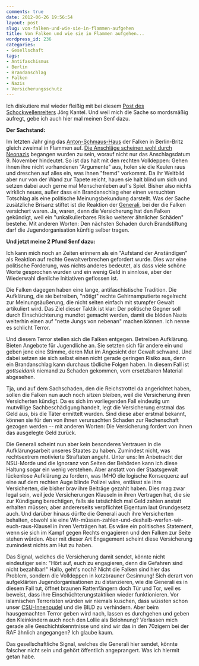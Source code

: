 ```yaml
---
comments: true
date: 2012-06-26 19:56:54
layout: post
slug: von-falken-und-wie-sie-in-flammen-aufgehen
title: Von Falken und wie sie in Flammen aufgehen...
wordpress_id: 236
categories:
- Gesellschaft
tags:
- Antifaschismus
- Berlin
- Brandanschlag
- Falken
- Nazis
- Versicherungsschutz
---
```


Ich diskutiere mal wieder fleißig mit bei diesem [Post des Schockwellenreiters](http://www.schockwellenreiter.de/blog/2012/06/25/gewalt-siegt-oder-wie-die-generali-versicherung-den-neonazis-hilft/) Jörg Kantel. Und weil mich die Sache so mordsmäßig aufregt, gebe ich auch hier mal meinen Senf dazu.

**Der Sachstand:**

Im letzten Jahr ging das [Anton-Schmaus-Haus](http://www.falken-neukoelln.de/anton_schmaus_haus/) der Falken in Berlin-Britz gleich zweimal in Flammen auf. [Die Anschläge scheinen wohl durch Neonazis](http://www.falken-neukoelln.de/anton_schmaus_haus/brandanschlag/) begangen wurden zu sein, worauf nicht nur das Anschlagsdatum 9. November hindeutet. So ist das halt mit den rechten Volldeppen: Gehen ihnen ihre nicht vorhandenen "Argumente" aus, holen sie die Keulen raus und dreschen auf alles ein, was ihnen "fremd" vorkommt. Da ihr Weltbild aber nur von der Wand zur Tapete reicht, hauen sie halt blind um sich und setzen dabei auch gerne mal Menschenleben auf's Spiel.
Bisher also nichts wirklich neues, außer dass ein Brandanschlag eher einen versuchten Totschlag als eine politische Meinungsbekundung darstellt. Was der Sache zusätzliche Brisanz stiftet ist die Reaktion der [Generali](http://www.generali.de/online/portal/geninternet/content), bei der die Falken versichert waren. Ja, waren, denn die Versicherung hat den Falken gekündigt, weil ein "unkalkulierbares Risiko weiterer ähnlicher Schäden" bestehe. Mit anderen Worten: Den nächsten Schaden durch Brandstiftung darf die Jugendorganisation künftig selber tragen.

**Und jetzt meine 2 Pfund Senf dazu:**

Ich kann mich noch an Zeiten erinnern als ein "Aufstand der Anständigen" als Reaktion auf rechte Gewaltverbrechen gefordert wurde. Dies war eine politische Forderung, was nichts anderes bedeutet, als dass viele schöne Worte gesprochen wurden und ein wenig Geld in sinnlose, aber der Wiederwahl dienliche Initiativen geflossen ist.

Die Falken dagegen haben eine lange, antifaschistische Tradition. Die Aufklärung, die sie betreiben, "nötigt" rechte Gehirnamputierte regelrecht zur Meinungsäußerung, die nicht selten einfach mit stumpfer Gewalt artikuliert wird. Das Ziel dieser Taktik ist klar: Der politische Gegner soll durch Einschüchterung mundtot gemacht werden, damit die blöden Nazis weiterhin einen auf "nette Jungs von nebenan" machen können. Ich nenne es schlicht Terror.

Und diesem Terror stellen sich die Falken entgegen. Betreiben Aufklärung. Bieten Angebote für Jugendliche an. Sie setzten sich für andere ein und geben jene eine Stimme, deren Mut im Angesicht der Gewalt schwand. Und dabei setzen sie sich selbst einen nicht gerade geringen Risiko aus, denn ein Brandanschlag kann durchaus tödliche Folgen haben. In diesem Fall ist _gottseidank_ niemand zu Schaden gekommen, vom ersetzbaren Material abgesehen.

Tja, und auf dem Sachschaden, den die Reichstrottel da angerichtet haben, sollen die Falken nun auch noch sitzen bleiben, weil die Versicherung ihren Versicherten kündigt. Da es sich im vorliegenden Fall eindeutig um mutwillige Sachbeschädigung handelt, legt die Versicherung erstmal das Geld aus, bis die Täter ermittelt wurden. Sind diese aber erstmal bekannt, können sie für den von ihnen verursachten Schaden zur Rechenschaft gezogen werden -- mit anderen Worten: Die Versicherung fordert von ihnen das ausgelegte Geld zurück.

Die Generali scheint nun aber kein besonderes Vertrauen in die Aufklärungsarbeit unseres Staates zu haben. Zumindest nicht, was rechtsextrem motivierte Straftaten angeht. Unter uns: Im Anbetracht der NSU-Morde und die Ignoranz von Seiten der Behörden kann ich diese Haltung sogar ein wenig verstehen. Aber anstatt von der Staatsgewalt lückenlose Aufklärung zu fordern, was IMHO die logische Konsequenz auf eine auf dem rechten Auge blinde Polizei wäre, entlässt sie ihre Versicherten, die bisher brav ihre Beiträge gezahlt haben. Dies mag zwar legal sein, weil jede Versicherungen Klauseln in ihren Vertragen hat, die sie zur Kündigung berechtigen, falls sie tatsächlich mal Geld zahlen anstatt erhalten müssen; aber andererseits verpflichtet Eigentum laut Grundgesetz auch. Und darüber hinaus dürfte die Generali auch ihre Versicherten behalten, obwohl sie eine Wir-müssen-zahlen-und-deshalb-werfen-wir-euch-raus-Klausel in ihren Verträgen hat. Es wäre ein politisches Statement, wenn sie sich im Kampf gegen Rechts engagieren und den Falken zur Seite stehen würden. Aber mit dieser Art Engagement scheint diese Versicherung zumindest nichts am Hut zu haben.

Das Signal, welches die Versicherung damit sendet, könnte nicht eindeutiger sein: "Hört auf, euch zu engagieren, denn die Gefahren sind nicht bezahlbar!" Hallo, geht's noch? Nicht die Falken sind hier das Problem, sondern die Volldeppen in kotzbrauner Gesinnung! Sich derart von aufgeklärten Jugendorganisationen zu distanzieren, wie die Generali es in diesem Fall tut, öffnet braunen Rattenfängern doch Tür und Tor, weil es beweist, dass ihre Einschüchterungstaktiken wieder funktionieren. Vor islamischen Terroristen würden wir niemals kuschen, dass wüssten schon unser [CSU-Innenpudel](http://www.titanic-magazin.de/badl_1112.html) und die BILD zu verhindern. Aber beim hausgemachten Terror geben wird nach, lassen es durchgehen und geben den Kleinkindern auch noch den Lollie als Belohnung? Verlassen mich gerade alle Geschichtskenntnisse und sind wir das in den 70zigern bei der RAF ähnlich angegangen? Ich glaube kaum.

Das gesellschaftliche Signal, welches die Generali hier sendet, könnte falscher nicht sein und gehört öffentlich angeprangert. Was ich hiermit getan habe.
